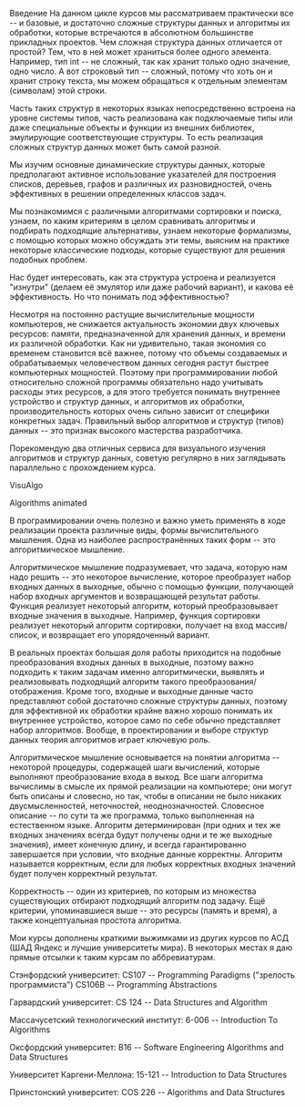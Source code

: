 Введение
На данном цикле курсов мы рассматриваем практически все -- и базовые, и достаточно сложные структуры данных и алгоритмы их обработки, которые встречаются в абсолютном большинстве прикладных проектов. Чем сложная структура данных отличается от простой? Тем, что в ней может храниться более одного элемента. Например, тип int -- не сложный, так как хранит только одно значение, одно число. А вот строковый тип -- сложный, потому что хоть он и хранит строку текста, мы можем обращаться к отдельным элементам (символам) этой строки.

Часть таких структур в некоторых языках непосредственно встроена на уровне системы типов, часть реализована как подключаемые типы или даже специальные объекты и функции из внешних библиотек, эмулирующие соответствующие структуры. То есть реализация сложных структур данных может быть самой разной.

Мы изучим основные динамические структуры данных, которые предполагают активное использование указателей для построения списков, деревьев, графов и различных их разновидностей, очень эффективных в решении определенных классов задач.

Мы познакомимся с различными алгоритмами сортировки и поиска, узнаем, по каким критериям в целом сравнивать алгоритмы и подбирать подходящие альтернативы, узнаем некоторые формализмы, с помощью которых можно обсуждать эти темы, выясним на практике некоторые классические подходы, которые существуют для решения подобных проблем.

Нас будет интересовать, как эта структура устроена и реализуется "изнутри" (делаем её эмулятор или даже рабочий вариант), и какова её эффективность. Но что понимать под эффективностью?

Несмотря на постоянно растущие вычислительные мощности компьютеров, не снижается актуальность экономии двух ключевых ресурсов: памяти, предназначенной для хранения данных, и времени их различной обработки.
Как ни удивительно, такая экономия со временем становится всё важнее, потому что объемы создаваемых и обрабатываемых человечеством данных сегодня растут быстрее компьютерных мощностей.
Поэтому при программировании любой относительно сложной программы обязательно надо учитывать расходы этих ресурсов, а для этого требуется понимать внутреннее устройство и структур данных, и алгоритмов их обработки, производительность которых очень сильно зависит от специфики конкретных задач.
Правильный выбор алгоритмов и структур (типов) данных -- это признак высокого мастерства разработчика.

Порекомендую два отличных сервиса для визуального изучения алгоритмов и структур данных, советую регулярно в них заглядывать параллельно с прохождением курса.

VisuAlgo

Algorithms animated

В программировании очень полезно и важно уметь применять в ходе реализации проекта различные виды, формы вычислительного мышления. Одна из наиболее распространённых таких форм -- это алгоритмическое мышление.

Алгоритмическое мышление подразумевает, что задача, которую нам надо решить -- это некоторое вычисление, которое преобразует набор входных данных в выходные, обычно с помощью функции, получающей набор входных аргументов и возвращающей результат работы. Функция реализует некоторый алгоритм, который преобразовывает входные значения в выходные.
Например, функция сортировки реализует некоторый алгоритм сортировки, получает на вход массив/список, и возвращает его упорядоченный вариант.

В реальных проектах большая доля работы приходится на подобные преобразования входных данных в выходные, поэтому важно подходить к таким задачам именно алгоритмически, выявлять и реализовывать подходящий алгоритм такого преобразования/отображения. Кроме того, входные и выходные данные часто представляют собой достаточно сложные структуры данных, поэтому для эффективной их обработки крайне важно хорошо понимать их внутреннее устройство, которое само по себе обычно представляет набор алгоритмов.
Вообще, в проектировании и выборе структур данных теория алгоритмов играет ключевую роль.

Алгоритмическое мышление основывается на понятии алгоритма -- некоторой процедуры, содержащей шаги вычислений, которые выполняют преобразование входа в выход.
Все шаги алгоритма вычислимы в смысле их прямой реализации на компьютере; они могут быть описаны и словесно, но так, чтобы в описании не было никаких двусмысленностей, неточностей, неоднозначностей. Словесное описание -- по сути та же программа, только выполненная на естественном языке.
Алгоритм детерминирован (при одних и тех же входных значениях всегда будут получены одни и те же выходные значения), имеет конечную длину, и всегда гарантированно завершается при условии, что входные данные корректны.
Алгоритм называется корректным, если для любых корректных входных значений будет получен корректный результат.

Корректность -- один из критериев, по которым из множества существующих отбирают подходящий алгоритм под задачу. Ещё критерии, упоминавшиеся выше -- это ресурсы (память и время), а также концептуальная простота алгоритма.

Мои курсы дополнены краткими выжимками из других курсов по АСД (ШАД Яндекс и лучшие университеты мира). В некоторых местах я даю прямые отсылки к таким курсам по аббревиатурам.

Стэнфордский университет:
CS107 -- Programming Paradigms ("зрелость программиста")
CS106B -- Programming Abstractions

Гарвардский университет:
CS 124 -- Data Structures and Algorithm

Массачусетский технологический институт:
6-006 -- Introduction To Algorithms

Оксфордский университет:
B16 -- Software Engineering Algorithms and Data Structures

Университет Каргени-Меллона:
15-121 -- Introduction to Data Structures

Принстонский университет:
COS 226 -- Algorithms and Data Structures